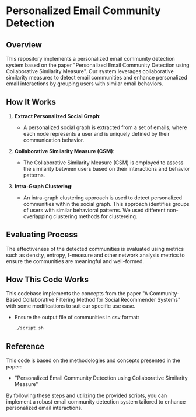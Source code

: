 # Personalized Email Community Detection

## Overview

This repository implements a personalized email community detection system based on the paper "Personalized Email Community Detection using Collaborative Similarity Measure". Our system leverages collaborative similarity measures to detect email communities and enhance personalized email interactions by grouping users with similar email behaviors.

## How It Works

1. **Extract Personalized Social Graph**:
   - A personalized social graph is extracted from a set of emails, where each node represents a user and is uniquely defined by their communication behavior.

2. **Collaborative Similarity Measure (CSM)**:
   - The Collaborative Similarity Measure (CSM) is employed to assess the similarity between users based on their interactions and behavior patterns. 

3. **Intra-Graph Clustering**:
   - An intra-graph clustering approach is used to detect personalized communities within the social graph. This approach identifies groups of users with similar behavioral patterns. We used different non-overlapping clustering methods for clustereing. 

## Evaluating Process

The effectiveness of the detected communities is evaluated using metrics such as density, entropy, f-measure and other network analysis metrics to ensure the communities are meaningful and well-formed.

## How This Code Works

This codebase implements the concepts from the paper "A Community-Based Collaborative Filtering Method for Social Recommender Systems" with some modifications to suit our specific use case.
   - Ensure the output file of communities in csv format:
     ```bash
     ./script.sh
     ```
     
## Reference

This code is based on the methodologies and concepts presented in the paper:
- "Personalized Email Community Detection using Collaborative Similarity Measure"

By following these steps and utilizing the provided scripts, you can implement a robust email community detection system tailored to enhance personalized email interactions.


